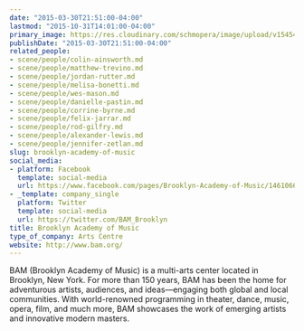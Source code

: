 ```yaml
---
date: "2015-03-30T21:51:00-04:00"
lastmod: "2015-10-31T14:01:00-04:00"
primary_image: https://res.cloudinary.com/schmopera/image/upload/v1545409169/media/webhook-uploads/1446314508906/Logo---BAM.jpg.jpg
publishDate: "2015-03-30T21:51:00-04:00"
related_people:
- scene/people/colin-ainsworth.md
- scene/people/matthew-trevino.md
- scene/people/jordan-rutter.md
- scene/people/melisa-bonetti.md
- scene/people/wes-mason.md
- scene/people/danielle-pastin.md
- scene/people/corrine-byrne.md
- scene/people/felix-jarrar.md
- scene/people/rod-gilfry.md
- scene/people/alexander-lewis.md
- scene/people/jennifer-zetlan.md
slug: brooklyn-academy-of-music
social_media:
- platform: Facebook
  template: social-media
  url: https://www.facebook.com/pages/Brooklyn-Academy-of-Music/146106622142419
- _template: company_single
  platform: Twitter
  template: social-media
  url: https://twitter.com/BAM_Brooklyn
title: Brooklyn Academy of Music
type_of_company: Arts Centre
website: http://www.bam.org/
---
```


<p>
	BAM (Brooklyn Academy of Music) is a multi-arts center located in Brooklyn, New York. For more than 150 years, BAM has been the home for adventurous artists, audiences, and ideas—engaging both global and local communities. With world-renowned programming in theater, dance, music, opera, film, and much more, BAM showcases the work of emerging artists and innovative modern masters.
</p>
